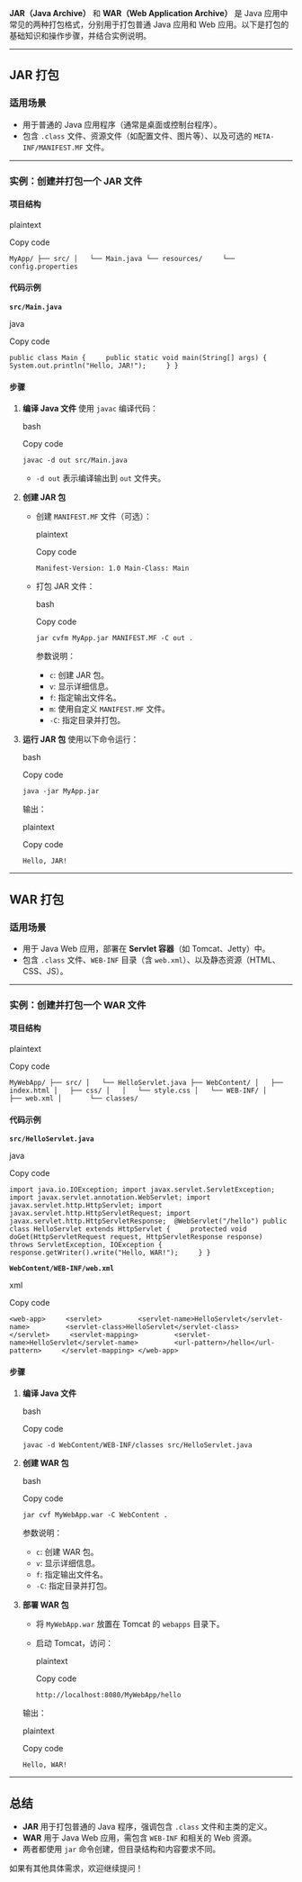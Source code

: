**JAR（Java Archive）** 和 **WAR（Web Application Archive）** 是 Java 应用中常见的两种打包格式，分别用于打包普通 Java 应用和 Web 应用。以下是打包的基础知识和操作步骤，并结合实例说明。

---

## **JAR 打包**

### **适用场景**

- 用于普通的 Java 应用程序（通常是桌面或控制台程序）。
- 包含 `.class` 文件、资源文件（如配置文件、图片等）、以及可选的 `META-INF/MANIFEST.MF` 文件。

---

### **实例：创建并打包一个 JAR 文件**

#### **项目结构**

plaintext

Copy code

`MyApp/ ├── src/ │   └── Main.java └── resources/     └── config.properties`

#### **代码示例**

**`src/Main.java`**

java

Copy code

`public class Main {     public static void main(String[] args) {         System.out.println("Hello, JAR!");     } }`

#### **步骤**

1. **编译 Java 文件** 使用 `javac` 编译代码：
    
    bash
    
    Copy code
    
    `javac -d out src/Main.java`
    
    - `-d out` 表示编译输出到 `out` 文件夹。
2. **创建 JAR 包**
    
    - 创建 `MANIFEST.MF` 文件（可选）：
        
        plaintext
        
        Copy code
        
        `Manifest-Version: 1.0 Main-Class: Main`
        
    - 打包 JAR 文件：
        
        bash
        
        Copy code
        
        `jar cvfm MyApp.jar MANIFEST.MF -C out .`
        
        参数说明：
        - `c`: 创建 JAR 包。
        - `v`: 显示详细信息。
        - `f`: 指定输出文件名。
        - `m`: 使用自定义 `MANIFEST.MF` 文件。
        - `-C`: 指定目录并打包。
3. **运行 JAR 包** 使用以下命令运行：
    
    bash
    
    Copy code
    
    `java -jar MyApp.jar`
    
    输出：
    
    plaintext
    
    Copy code
    
    `Hello, JAR!`
    

---

## **WAR 打包**

### **适用场景**

- 用于 Java Web 应用，部署在 **Servlet 容器**（如 Tomcat、Jetty）中。
- 包含 `.class` 文件、`WEB-INF` 目录（含 `web.xml`）、以及静态资源（HTML、CSS、JS）。

---

### **实例：创建并打包一个 WAR 文件**

#### **项目结构**

plaintext

Copy code

`MyWebApp/ ├── src/ │   └── HelloServlet.java ├── WebContent/ │   ├── index.html │   ├── css/ │   │   └── style.css │   └── WEB-INF/ │       ├── web.xml │       └── classes/`

#### **代码示例**

**`src/HelloServlet.java`**

java

Copy code

`import java.io.IOException; import javax.servlet.ServletException; import javax.servlet.annotation.WebServlet; import javax.servlet.http.HttpServlet; import javax.servlet.http.HttpServletRequest; import javax.servlet.http.HttpServletResponse;  @WebServlet("/hello") public class HelloServlet extends HttpServlet {     protected void doGet(HttpServletRequest request, HttpServletResponse response)             throws ServletException, IOException {         response.getWriter().write("Hello, WAR!");     } }`

**`WebContent/WEB-INF/web.xml`**

xml

Copy code

`<web-app>     <servlet>         <servlet-name>HelloServlet</servlet-name>         <servlet-class>HelloServlet</servlet-class>     </servlet>     <servlet-mapping>         <servlet-name>HelloServlet</servlet-name>         <url-pattern>/hello</url-pattern>     </servlet-mapping> </web-app>`

#### **步骤**

1. **编译 Java 文件**
    
    bash
    
    Copy code
    
    `javac -d WebContent/WEB-INF/classes src/HelloServlet.java`
    
2. **创建 WAR 包**
    
    bash
    
    Copy code
    
    `jar cvf MyWebApp.war -C WebContent .`
    
    参数说明：
    
    - `c`: 创建 WAR 包。
    - `v`: 显示详细信息。
    - `f`: 指定输出文件名。
    - `-C`: 指定目录并打包。
3. **部署 WAR 包**
    
    - 将 `MyWebApp.war` 放置在 Tomcat 的 `webapps` 目录下。
    - 启动 Tomcat，访问：
        
        plaintext
        
        Copy code
        
        `http://localhost:8080/MyWebApp/hello`
        
    
    输出：
    
    plaintext
    
    Copy code
    
    `Hello, WAR!`
    

---

## **总结**

- **JAR** 用于打包普通的 Java 程序，强调包含 `.class` 文件和主类的定义。
- **WAR** 用于 Java Web 应用，需包含 `WEB-INF` 和相关的 Web 资源。
- 两者都使用 `jar` 命令创建，但目录结构和内容要求不同。

如果有其他具体需求，欢迎继续提问！